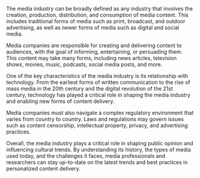 

The media industry can be broadly defined as any industry that involves the creation, production, distribution, and consumption of media content. This includes traditional forms of media such as print, broadcast, and outdoor advertising, as well as newer forms of media such as digital and social media.

Media companies are responsible for creating and delivering content to audiences, with the goal of informing, entertaining, or persuading them. This content may take many forms, including news articles, television shows, movies, music, podcasts, social media posts, and more.

One of the key characteristics of the media industry is its relationship with technology. From the earliest forms of written communication to the rise of mass media in the 20th century and the digital revolution of the 21st century, technology has played a critical role in shaping the media industry and enabling new forms of content delivery.

Media companies must also navigate a complex regulatory environment that varies from country to country. Laws and regulations may govern issues such as content censorship, intellectual property, privacy, and advertising practices.

Overall, the media industry plays a critical role in shaping public opinion and influencing cultural trends. By understanding its history, the types of media used today, and the challenges it faces, media professionals and researchers can stay up-to-date on the latest trends and best practices in personalized content delivery.


